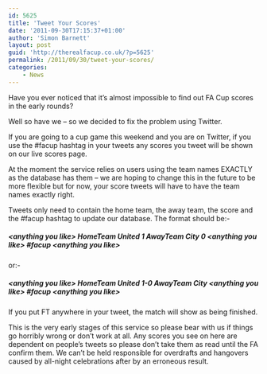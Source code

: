 ```yaml
---
id: 5625
title: 'Tweet Your Scores'
date: '2011-09-30T17:15:37+01:00'
author: 'Simon Barnett'
layout: post
guid: 'http://therealfacup.co.uk/?p=5625'
permalink: /2011/09/30/tweet-your-scores/
categories:
    - News
---
```


Have you ever noticed that it’s almost impossible to find out FA Cup scores in the early rounds?

Well so have we – so we decided to fix the problem using Twitter.

If you are going to a cup game this weekend and you are on Twitter, if you use the #facup hashtag in your tweets any scores you tweet will be shown on our live scores page.

At the moment the service relies on users using the team names EXACTLY as the database has them – we are hoping to change this in the future to be more flexible but for now, your score tweets will have to have the team names exactly right.

Tweets only need to contain the home team, the away team, the score and the #facup hashtag to update our database. The format should be:-

##### &lt;anything you like&gt; HomeTeam United 1 AwayTeam City 0 &lt;anything you like&gt; #facup &lt;anything you like&gt;

or:-

##### &lt;anything you like&gt; HomeTeam United 1-0 AwayTeam City &lt;anything you like&gt; #facup &lt;anything you like&gt;

If you put FT anywhere in your tweet, the match will show as being finished.

This is the very early stages of this service so please bear with us if things go horribly wrong or don’t work at all. Any scores you see on here are dependent on people’s tweets so please don’t take them as read until the FA confirm them. We can’t be held responsible for overdrafts and hangovers caused by all-night celebrations after by an erroneous result.
